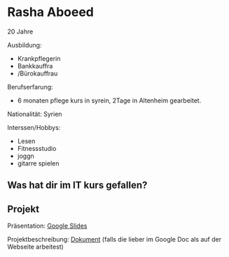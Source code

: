 # Rasha Aboeed

20 Jahre

Ausbildung:
* Krankpflegerin
* Bankkauffra
* /Bürokauffrau

Berufserfarung:
* 6 monaten pflege kurs in syrein, 2Tage in Altenheim gearbeitet.

Nationalität: Syrien

Interssen/Hobbys:
* Lesen
* Fitnessstudio
* joggn
* gitarre spielen

## Was hat dir im IT kurs gefallen?


## Projekt

Präsentation: [Google Slides](https://docs.google.com/presentation/d/1ei_mPncyKj1KqzAz3a8JlYeYrBZDnKQiNOXESsYzrO0/edit?usp=sharing)

Projektbeschreibung: [Dokument](https://docs.google.com/document/d/1dZXVIsO3H4uuiAXNhQZz3aDVzKgpRYKEKHPz88ydFaM/edit?usp=sharing) (falls die lieber im Google Doc als auf der Webseite arbeitest)
